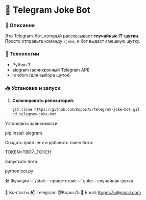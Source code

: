 # 🤖 Telegram Joke Bot

### 📌 Описание  
Это Telegram-бот, который рассказывает **случайные IT-шутки**.  
Просто отправьте команду `/joke`, и бот выдаст смешную шутку.  

### 🚀 Технологии  
- Python 3  
- aiogram (асинхронный Telegram API)  
- random (для выбора шуток)  

### 📥 Установка и запуск  
1. **Склонировать репозиторий**:  
   ```bash
   git clone https://github.com/Kopos75/telegram-joke-bot.git
   cd telegram-joke-bot

Установить зависимости:

pip install aiogram

Создать файл .env и добавить токен бота:

TOKEN=ТВОЙ_ТОКЕН

Запустить бота:

python bot.py

🛠 Функции
✅ /start – приветствие
✅ /joke – случайная шутка

📩 Контакты
📬 Telegram: @Kopos75
📩 Email: Kopos75@gmail.com
